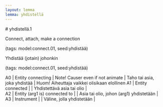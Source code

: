 ```yaml
---
layout: lemma
lemma: yhdistellä
---
```


<div class="sense">
# <span class="sensename">yhdistellä.1</span>

<span class="description">Connect, attach, make a connection</span>

(tags: model:connect.01, seed:yhdistää)

<span class="description">Yhdistää (jotain) johonkin</span>

(tags: model:connect.01, seed:yhdistää)

A0 | Entity connecting | Note! Causer even if not animate | Taho tai asia, joka yhdistää | Huom! Aiheuttaja vaikkei olisikaan elollinen
A1 | Entity connected |   | Yhdistettävä asia tai olio |  
A2 | Entity (arg1 is) connected to |   | Asia tai olio, johon (arg1) yhdistetään |  
A3 | Instrument |   | Väline, jolla yhdistetään |  

</div>

